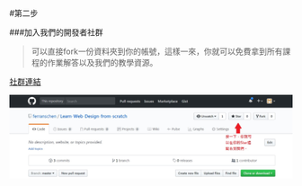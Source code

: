 #第二步

###加入我們的開發者社群

>可以直接fork一份資料夾到你的帳號，這樣一來，你就可以免費拿到所有課程的作業解答以及我們的教學資源。

[社群連結](https://github.com/ferranschen/Learn-Web-Design-from-scratch/tree/master)

![](/assets/star.jpg)